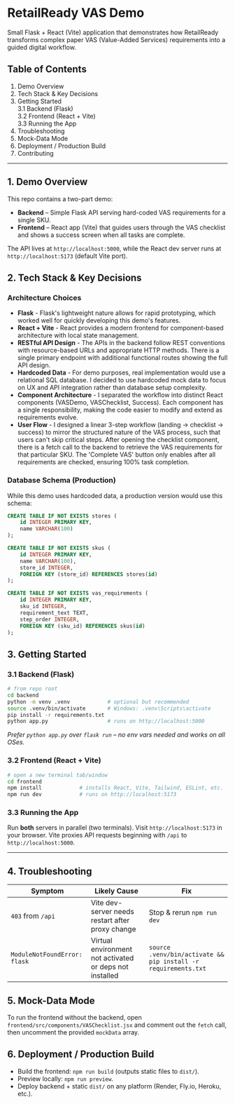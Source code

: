 # RetailReady VAS Demo

Small Flask + React (Vite) application that demonstrates how RetailReady transforms complex paper VAS (Value-Added Services) requirements into a guided digital workflow.

## Table of Contents
1. Demo Overview  
2. Tech Stack & Key Decisions  
3. Getting Started  
   3.1 Backend (Flask)  
   3.2 Frontend (React + Vite)  
   3.3 Running the App  
4. Troubleshooting  
5. Mock-Data Mode  
6. Deployment / Production Build  
7. Contributing

---

## 1. Demo Overview
This repo contains a two-part demo:

* **Backend** – Simple Flask API serving hard-coded VAS requirements for a single SKU.
* **Frontend** – React app (Vite) that guides users through the VAS checklist and shows a success screen when all tasks are complete.

The API lives at `http://localhost:5000`, while the React dev server runs at `http://localhost:5173` (default Vite port).

## 2. Tech Stack & Key Decisions

### Architecture Choices
- **Flask** - Flask's lightweight nature allows for rapid prototyping, which worked well for quickly developing this demo's features.
- **React + Vite** - React provides a modern frontend for component-based architecture with local state management.
- **RESTful API Design** - The APIs in the backend follow REST conventions with resource-based URLs and appropriate HTTP methods. There is a single primary endpoint with additional functional routes showing the full API design.
- **Hardcoded Data** - For demo purposes, real implementation would use a relational SQL database. I decided to use hardcoded mock data to focus on UX and API integration rather than database setup complexity.
- **Component Architecture** - I separated the workflow into distinct React components (VASDemo, VASChecklist, Success). Each component has a single responsibility, making the code easier to modify and extend as requirements evolve.
- **User Flow** - I designed a linear 3-step workflow (landing -> checklist -> success) to mirror the structured nature of the VAS process, such that users can't skip critical steps. After opening the checklist component, there is a fetch call to the backend to retrieve the VAS requirements for that particular SKU. The 'Complete VAS' button only enables after all requirements are checked, ensuring 100% task completion.

### Database Schema (Production)
While this demo uses hardcoded data, a production version would use this schema:

```sql
CREATE TABLE IF NOT EXISTS stores (
    id INTEGER PRIMARY KEY,
    name VARCHAR(100)
);

CREATE TABLE IF NOT EXISTS skus (
    id INTEGER PRIMARY KEY,
    name VARCHAR(100),
    store_id INTEGER,
    FOREIGN KEY (store_id) REFERENCES stores(id)
);

CREATE TABLE IF NOT EXISTS vas_requirements (
    id INTEGER PRIMARY KEY,
    sku_id INTEGER,
    requirement_text TEXT,
    step_order INTEGER,
    FOREIGN KEY (sku_id) REFERENCES skus(id)
);
```

## 3. Getting Started

### 3.1 Backend (Flask)
```bash
# from repo root
cd backend
python -m venv .venv            # optional but recommended
source .venv/bin/activate       # Windows: .venv\Scripts\activate
pip install -r requirements.txt
python app.py                   # runs on http://localhost:5000
```
*Prefer `python app.py` over `flask run` – no env vars needed and works on all OSes.*

### 3.2 Frontend (React + Vite)
```bash
# open a new terminal tab/window
cd frontend
npm install            # installs React, Vite, Tailwind, ESLint, etc.
npm run dev            # runs on http://localhost:5173
```

### 3.3 Running the App
Run **both** servers in parallel (two terminals). Visit `http://localhost:5173` in your browser. Vite proxies API requests beginning with `/api` to `http://localhost:5000`.

---

## 4. Troubleshooting
| Symptom | Likely Cause | Fix |
|---------|--------------|-----|
| `403` from `/api` | Vite dev-server needs restart after proxy change | Stop & rerun `npm run dev` |
| `ModuleNotFoundError: flask` | Virtual environment not activated or deps not installed | `source .venv/bin/activate && pip install -r requirements.txt` |

## 5. Mock-Data Mode
To run the frontend without the backend, open `frontend/src/components/VASChecklist.jsx` and comment out the `fetch` call, then uncomment the provided `mockData` array.

## 6. Deployment / Production Build
* Build the frontend: `npm run build` (outputs static files to `dist/`).  
* Preview locally: `npm run preview`.
* Deploy backend + static `dist/` on any platform (Render, Fly.io, Heroku, etc.).
